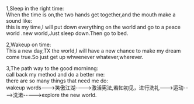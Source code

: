 1,Sleep in the right time:    
When the time is on,the two hands get together,and the mouth make a sound like:    
this is my time,I will put down everything on the world and go to a peace world .new world,Just sleep down.Then go to bed.     

2,Wakeup on time:    
This a new day,TX the world,I will have a new chance to make my dream come true.So just get up whwenever whatever,wherever.   

3,The path way to the good morninng:     
call back my method and do a better me:    
there are so many things that need me do:   
wakeup words--->笑傲江湖---->激活宪法,若如初见，进行洗礼--->运动---->洗漱----->explore the new world.
